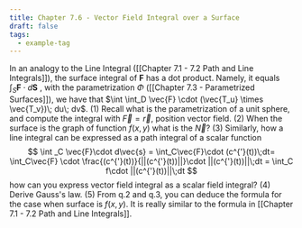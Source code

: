 ```yaml
---
title: Chapter 7.6 - Vector Field Integral over a Surface
draft: false
tags:
  - example-tag
---
```


In an analogy to the Line Integral ([[Chapter 7.1 - 7.2 Path and Line Integrals]]), the surface integral of $\textbf{F}$ has a dot product. Namely, it equals $\int_S \textbf{F} \cdot d\textbf{S}$ , with the parametrization $\Phi$ ([[Chapter 7.3 - Parametrized Surfaces]]), we have that $\int \int_D \vec{F} \cdot (\vec{T_u} \times \vec{T_v})\; du\; dv$. 
(1) Recall what is the parametrization of a unit sphere, and compute the integral with $\vec{F} = \vec{r}$, position vector field.
(2) When the surface is the graph of function $f(x,y)$ what is the $\vec{N}$? 
(3) Similarly, how a line integral can be expressed as a path integral of a scalar function 
$$
\int _C \vec{F}\cdot d\vec{s} = \int_C\vec{F}\cdot (c^{'}(t))\;dt= \int_C\vec{F} \cdot \frac{(c^{'}(t))}{||(c^{'}(t))||}\cdot ||(c^{'}(t))||\;dt = \int_C f\cdot ||(c^{'}(t))||\;dt
$$
how can you express vector field integral as a scalar field integral?
(4) Derive Gauss's law. 
(5) From q.2 and q.3, you can deduce the formula for the case when surface is $f(x,y)$. It is really similar to the formula in [[Chapter 7.1 - 7.2 Path and Line Integrals]]. 